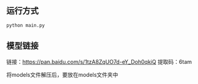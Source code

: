 
## 运行方式

```bash
python main.py
```

 ## 模型链接

链接：https://pan.baidu.com/s/1tzA8ZqUO7d-eY_Doh0qkiQ 
提取码：6tam

将models文件解压后，要放在models文件夹中
